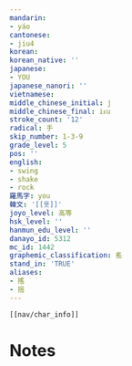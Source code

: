 ```yaml
---
mandarin:
- yáo
cantonese:
- jiu4
korean:
korean_native: ''
japanese:
- YOU
japanese_nanori: ''
vietnamese:
middle_chinese_initial: j
middle_chinese_final: iᴇu
stroke_count: '12'
radical: 手
skip_number: 1-3-9
grade_level: 5
pos: ''
english:
- swing
- shake
- rock
羅馬字: you
韓文: '[[욧]]'
joyo_level: 高等
hsk_level: ''
hanmun_edu_level: ''
danayo_id: 5312
mc_id: 1442
graphemic_classification: 䍃
stand_in: 'TRUE'
aliases:
- 搖
- 摇
---
```

```meta-bind-embed
[[nav/char_info]]
```

# Notes
